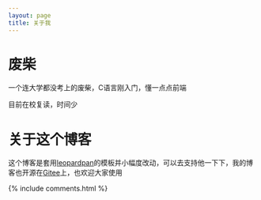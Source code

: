 ```yaml
---
layout: page
title: 关于我 
---
```

# 废柴

一个连大学都没考上的废柴，C语言刚入门，懂一点点前端

目前在校复读，时间少

# 关于这个博客

这个博客是套用[leopardpan](https://github.com/leopardpan/leopardpan.github.io)的模板并小幅度改动，可以去支持他一下下，我的博客也开源在[Gitee](https://gitee.com/zknb-666/zknb-666)上，也欢迎大家使用



{% include comments.html %}

